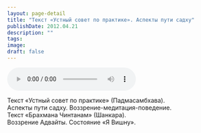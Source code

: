 ```yaml
---
layout: page-detail
title: "Текст «Устный совет по практике». Аспекты пути садху"
publishDate: 2012.04.21
description: ""
tags:
image:
draft: false
---
```


<audio title="2012.04.21 - Текст «Устный совет по практике». Аспекты пути садху.mp3" src="/upload/iblock/a95/a9559447b49daef8ecc152a8f5ef84e7.mp3" controls=""></audio>

 Текст «Устный совет по практике» (Падмасамбхава).  
 Аспекты пути садху. Воззрение-медитация-поведение.  
 Текст «Брахмана Чинтанам» (Шанкара).  
 Воззрение Адвайты. Состояние «Я Вишну».  

  
